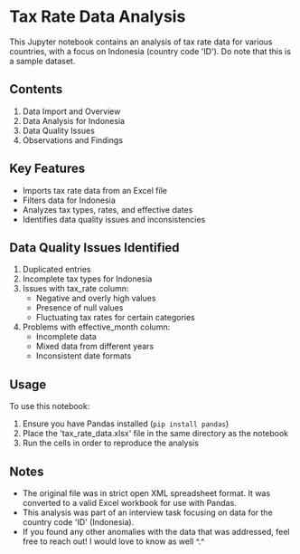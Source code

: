 # Tax Rate Data Analysis

This Jupyter notebook contains an analysis of tax rate data for various countries, with a focus on Indonesia (country code 'ID'). Do note that this is a sample dataset.

## Contents

1. Data Import and Overview
2. Data Analysis for Indonesia
3. Data Quality Issues
4. Observations and Findings

## Key Features

- Imports tax rate data from an Excel file
- Filters data for Indonesia
- Analyzes tax types, rates, and effective dates
- Identifies data quality issues and inconsistencies

## Data Quality Issues Identified

1. Duplicated entries
2. Incomplete tax types for Indonesia
3. Issues with tax_rate column:
   - Negative and overly high values
   - Presence of null values
   - Fluctuating tax rates for certain categories
4. Problems with effective_month column:
   - Incomplete data
   - Mixed data from different years
   - Inconsistent date formats

## Usage

To use this notebook:

1. Ensure you have Pandas installed (`pip install pandas`)
2. Place the 'tax_rate_data.xlsx' file in the same directory as the notebook
3. Run the cells in order to reproduce the analysis

## Notes

- The original file was in strict open XML spreadsheet format. It was converted to a valid Excel workbook for use with Pandas.
- This analysis was part of an interview task focusing on data for the country code 'ID' (Indonesia).
- If you found any other anomalies with the data that was addressed, feel free to reach out! I would love to know as well ^.^
